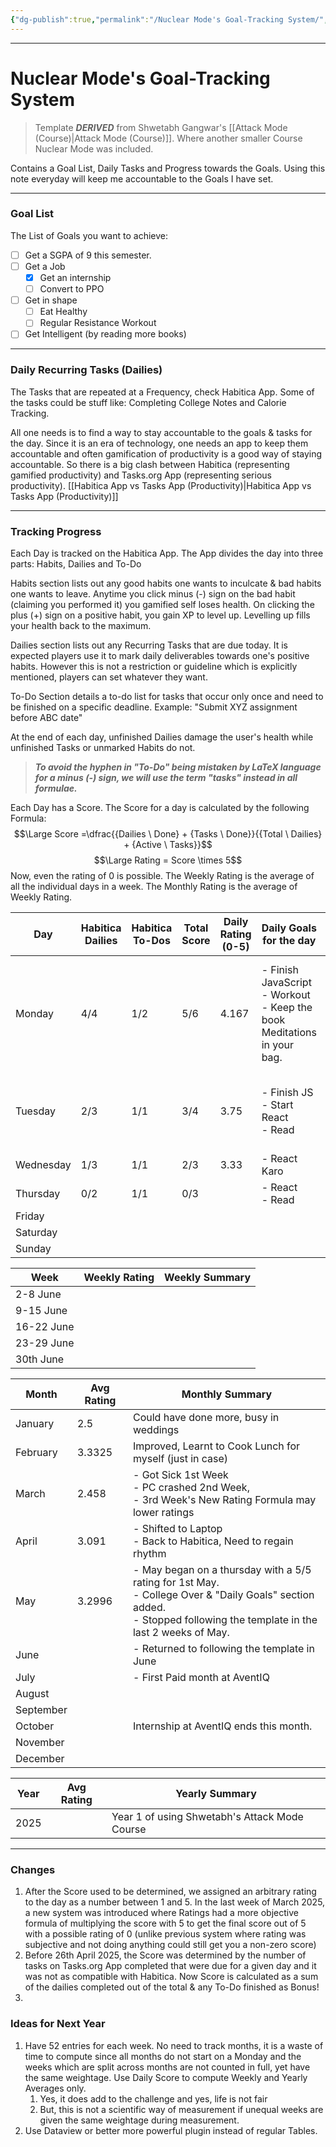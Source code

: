 ```yaml
---
{"dg-publish":true,"permalink":"/Nuclear Mode's Goal-Tracking System/","tags":["Productivity"]}
---
```



---
# Nuclear Mode's Goal-Tracking System
> Template ***DERIVED*** from Shwetabh Gangwar's [[Attack Mode (Course)\|Attack Mode (Course)]]. Where another smaller Course Nuclear Mode was included.

Contains a Goal List, Daily Tasks and Progress towards the Goals.
Using this note everyday will keep me accountable to the Goals I have set.

---
### Goal List
The List of Goals you want to achieve:
- [ ] Get a SGPA of 9 this semester.
- [ ] Get a Job
	- [x] Get an internship
	- [ ] Convert to PPO
- [ ] Get in shape
	- [ ] Eat Healthy
	- [ ] Regular Resistance Workout
- [ ] Get Intelligent (by reading more books)

---
### Daily Recurring Tasks (Dailies)
The Tasks that are repeated at a Frequency, check Habitica App. Some of the tasks could be stuff like: Completing College Notes and Calorie Tracking.

All one needs is to find a way to stay accountable to the goals & tasks for the day. Since it is an era of technology, one needs an app to keep them accountable and often gamification of productivity is a good way of staying accountable. 
So there is a big clash between Habitica (representing gamified productivity) and Tasks.org App (representing serious productivity).
[[Habitica App vs Tasks App (Productivity)\|Habitica App vs Tasks App (Productivity)]]

---
### Tracking Progress
Each Day is tracked on the Habitica App. 
The App divides the day into three parts: Habits, Dailies and To-Do

Habits section lists out any good habits one wants to inculcate & bad habits one wants to leave. Anytime you click minus (-) sign on the bad habit (claiming you performed it) you gamified self loses health. On clicking the plus (+) sign on a positive habit, you gain XP to level up. Levelling up fills your health back to the maximum.

Dailies section lists out any Recurring Tasks that are due today. It is expected players use it to mark daily deliverables towards one's positive habits. However this is not a restriction or guideline which is explicitly mentioned, players can set whatever they want.

To-Do Section details a to-do list for tasks that occur only once and need to be finished on a specific deadline. Example: "Submit XYZ assignment before ABC date"

At the end of each day, unfinished Dailies damage the user's health while unfinished Tasks or unmarked Habits do not.

> ***To avoid the hyphen in "To-Do" being mistaken by LaTeX language for a minus (-) sign, we will use the term "tasks" instead in all formulae.***

Each Day has a Score. The Score for a day is calculated by the following Formula:
$$\Large Score =\dfrac{{Dailies \ Done} + {Tasks \ Done}}{{Total \ Dailies} + {Active \ Tasks}}$$
$$\Large Rating = Score \times 5$$
Now, even the rating of 0 is possible.
The Weekly Rating is the average of all the individual days in a week. The Monthly Rating is the average of Weekly Rating.

| Day       | Habitica Dailies | Habitica To-Dos | Total<br>Score | Daily Rating <br>(0-5) | Daily Goals for the day                                                      | Daily Summary of the day                                                              |
| --------- | ---------------- | --------------- | -------------- | ---------------------- | ---------------------------------------------------------------------------- | ------------------------------------------------------------------------------------- |
| Monday    | 4/4              | 1/2             | 5/6            | 4.167                  | - Finish JavaScript<br>- Workout<br>- Keep the book Meditations in your bag. | - Workout done<br>- Couldn't finish JavaScript.<br>- Kept the book Meditations in bag |
| Tuesday   | 2/3              | 1/1             | 3/4            | 3.75                   | - Finish JS<br>- Start React<br>- Read                                       | - Finished JS<br>- Started React<br>- Read some                                       |
| Wednesday | 1/3              | 1/1             | 2/3            | 3.33                   | - React Karo<br>                                                             | - React Ki                                                                            |
| Thursday  | 0/2              | 1/1             | 0/3            |                        | - React<br>- Read                                                            | - React                                                                               |
| Friday    |                  |                 |                |                        |                                                                              |                                                                                       |
| Saturday  |                  |                 |                |                        |                                                                              |                                                                                       |
| Sunday    |                  |                 |                |                        |                                                                              |                                                                                       |


| Week       | Weekly Rating | Weekly Summary |
| ---------- | ------------- | -------------- |
| 2-8 June   |               |                |
| 9-15 June  |               |                |
| 16-22 June |               |                |
| 23-29 June |               |                |
| 30th June  |               |                |


| Month     | Avg Rating | Monthly Summary                                                                                                                                                            |
| --------- | ---------- | -------------------------------------------------------------------------------------------------------------------------------------------------------------------------- |
| January   | 2.5        | Could have done more, busy in weddings                                                                                                                                     |
| February  | 3.3325     | Improved, Learnt to Cook Lunch for myself (just in case)                                                                                                                   |
| March     | 2.458      | - Got Sick 1st Week <br>- PC crashed 2nd Week, <br>- 3rd Week's New Rating Formula may lower ratings                                                                       |
| April     | 3.091      | - Shifted to Laptop <br>- Back to Habitica, Need to regain rhythm                                                                                                          |
| May       | 3.2996     | - May began on a thursday with a 5/5 rating for 1st May. <br>- College Over & "Daily Goals" section added.<br>- Stopped following the template in the last 2 weeks of May. |
| June      |            | - Returned to following the template in June                                                                                                                               |
| July      |            | - First Paid month at AventIQ                                                                                                                                              |
| August    |            |                                                                                                                                                                            |
| September |            |                                                                                                                                                                            |
| October   |            | Internship at AventIQ ends this month.                                                                                                                                     |
| November  |            |                                                                                                                                                                            |
| December  |            |                                                                                                                                                                            |


| Year | Avg Rating | Yearly Summary                                |
| ---- | ---------- | --------------------------------------------- |
| 2025 |            | Year 1 of using Shwetabh's Attack Mode Course |


---
### Changes
1. After the Score used to be determined, we assigned an arbitrary rating to the day as a number between 1 and 5. In the last week of March 2025, a new system was introduced where Ratings had a more objective formula of multiplying the score with 5 to get the final score out of 5 with a possible rating of 0 (unlike previous system where rating was subjective and not doing anything could still get you a non-zero score)
2. Before 26th April 2025, the Score was determined by the number of tasks on Tasks.org App completed that were due for a given day and it was not as compatible with Habitica. Now Score is calculated as a sum of the dailies completed out of the total & any To-Do finished as Bonus!
3. 


### Ideas for Next Year
1. Have 52 entries for each week. No need to track months, it is a waste of time to compute since all months do not start on a Monday and the weeks which are split across months are not counted in full, yet have the same weightage. Use Daily Score to compute Weekly and Yearly Averages only.
	1. Yes, it does add to the challenge and yes, life is not fair
	2. But, this is not a scientific way of measurement if unequal weeks are given the same weightage during measurement.
2. Use Dataview or better more powerful plugin instead of regular Tables. 